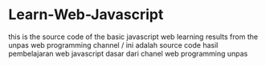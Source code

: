 # Learn-Web-Javascript
this is the source code of the basic javascript web learning results from the unpas web programming channel / ini adalah source code hasil pembelajaran web javascript dasar dari chanel web programming unpas
